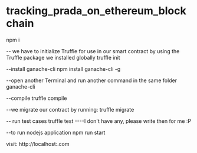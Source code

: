 # tracking_prada_on_ethereum_blockchain
npm i

-- we have to initialize Truffle for use in our smart contract by using the Truffle package we installed globally
truffle init

--install ganache-cli
npm install ganache-cli -g

--open another Terminal and run another command in the same folder
ganache-cli

--compile
truffle compile

--we migrate our contract by running:
truffle migrate

-- run test cases
truffle test
----I don't have any, please write then for me :P

--to run nodejs application
npm run start

visit: http://localhost:<PORT>.com
